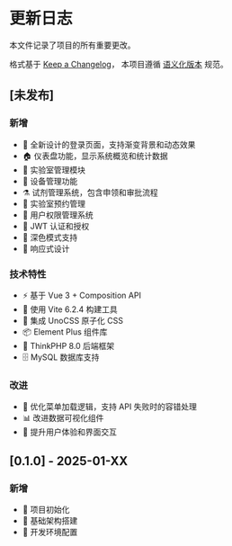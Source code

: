 # 更新日志

本文件记录了项目的所有重要更改。

格式基于 [Keep a Changelog](https://keepachangelog.com/zh-CN/1.0.0/)，
本项目遵循 [语义化版本](https://semver.org/lang/zh-CN/) 规范。

## [未发布]

### 新增
- 🎨 全新设计的登录页面，支持渐变背景和动态效果
- 🏠 仪表盘功能，显示系统概览和统计数据
- 🧪 实验室管理模块
- 🔧 设备管理功能
- ⚗️ 试剂管理系统，包含申领和审批流程
- 📅 实验室预约管理
- 👥 用户权限管理系统
- 🔐 JWT 认证和授权
- 🌙 深色模式支持
- 📱 响应式设计

### 技术特性
- ⚡ 基于 Vue 3 + Composition API
- 🚀 使用 Vite 6.2.4 构建工具
- 🎨 集成 UnoCSS 原子化 CSS
- 📦 Element Plus 组件库
- 🔧 ThinkPHP 8.0 后端框架
- 🗄️ MySQL 数据库支持

### 改进
- 🔄 优化菜单加载逻辑，支持 API 失败时的容错处理
- 📊 改进数据可视化组件
- 🎯 提升用户体验和界面交互

## [0.1.0] - 2025-01-XX

### 新增
- 🚀 项目初始化
- 📝 基础架构搭建
- 🔧 开发环境配置